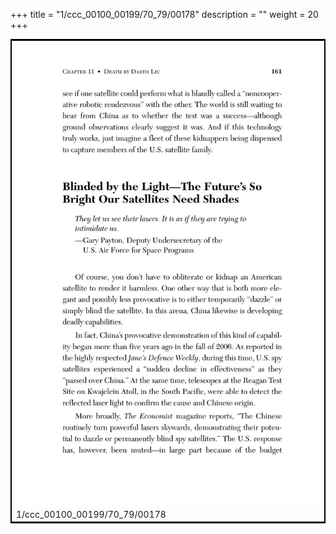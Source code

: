 +++
title = "1/ccc_00100_00199/70_79/00178"
description = ""
weight = 20
+++

<table style="border:2px solid black;max-width:800px;max-height:800px;" 
><tr><td>
<img class="center-fit-jpg"
src="/jpg_/out_jpg_dbc_178.jpg">
1/ccc_00100_00199/70_79/00178
</img></td></tr></table>
